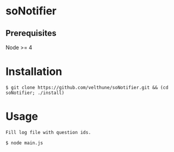 # soNotifier

## Prerequisites

Node >= 4

# Installation

	$ git clone https://github.com/velthune/soNotifier.git && (cd soNotifier; ./install)

# Usage

	Fill log file with question ids.	

	$ node main.js


